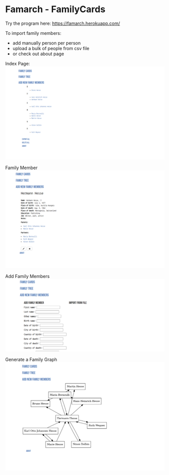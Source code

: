 
# Famarch - FamilyCards

Try the program here:
https://famarch.herokuapp.com/

To import family members:
- add manually person per person
- upload a bulk of people from csv file
- or check out about page

Index Page:
![Added Family Members](/readme_pictures/index.png)


Family Member
![Family Member Card](/readme_pictures/hermann_hesse.png)


Add Family Members
![Add Family Member](/readme_pictures/add_member.png)


Generate a Family Graph
![Family Graph](/readme_pictures/family_graph.png)